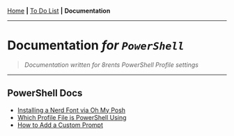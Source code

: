 [Home](../README.md) __|__ [To Do List](TODO.md) __|__ **Documentation**

---

# Documentation *for `PowerShell`*

> *Documentation written for 8rents PowerShell Profile settings*

---

## PowerShell Docs

- [Installing a Nerd Font via Oh My Posh](installing-a-nerd-font/README.md)
- [Which Profile File is PowerShell Using](which-profile/README.md)
- [How to Add a Custom Prompt](custom-prompt/README.md)